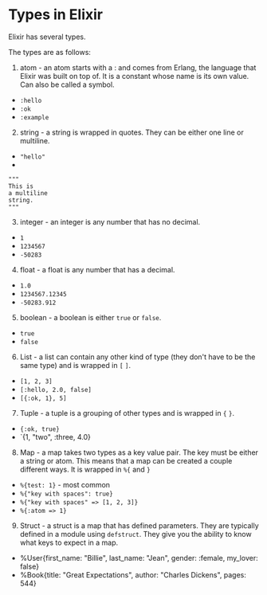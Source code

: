 # Types in Elixir

Elixir has several types.

The types are as follows:

1. atom - an atom starts with a : and comes from Erlang, the language that Elixir was built on top of. It is a constant whose name is its own value. Can also be called a symbol.
  * `:hello`
  * `:ok`
  * `:example`

2. string - a string is wrapped in quotes. They can be either one line or multiline.
  * `"hello"`
  * 
  ```
  """
  This is
  a multiline
  string.
  """
  ```

3. integer - an integer is any number that has no decimal.
  * `1`
  * `1234567`
  * `-50283`

4. float - a float is any number that has a decimal.
  * `1.0`
  * `1234567.12345`
  * `-50283.912`

5. boolean - a boolean is either `true` or `false`.
  * `true`
  * `false`

6. List - a list can contain any other kind of type (they don't have to be the same type) and is wrapped in `[` `]`.
  * `[1, 2, 3]`
  * `[:hello, 2.0, false]`
  * `[{:ok, 1}, 5]`

7. Tuple - a tuple is a grouping of other types and is wrapped in `{` `}`.
  * `{:ok, true}`
  * `{1, "two", :three, 4.0}

8. Map - a map takes two types as a key value pair. The key must be either a string or atom. This means that a map can be created a couple different ways. It is wrapped in `%{` and `}`
  * `%{test: 1}` - most common
  * `%{"key with spaces": true}`
  * `%{"key with spaces" => [1, 2, 3]}`
  * `%{:atom => 1}`

9. Struct - a struct is a map that has defined parameters. They are typically defined in a module using `defstruct`. They give you the ability to know what keys to expect in a map.
  * %User{first_name: "Billie", last_name: "Jean", gender: :female, my_lover: false}
  * %Book{title: "Great Expectations", author: "Charles Dickens", pages: 544}
